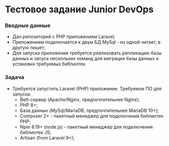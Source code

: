 # Тестовое задание Junior DevOps

### Вводные данные
*	Дан репозиторий с PHP приложением Laravel;
*	Приложением подключается к двум БД MySql - из одной читает, в другую пишет;
*   Для запуска приложения требуется реализовать репликацию базы данных и запуск нескольких команд для миграции базы данных и установки требуемых библиотек.


### Задача
* Требуется запустить Laravel (PHP) приложение. Требуемое ПО для запуска:
    * Веб-сервер (Apache/Nginx, предпочтительнее Nginx);
    * PHP 8+;
    * База данных (MySql/MariaDB, предпочтительнее MariaDB 10+);
    * Composer 2+ - пакетный менеджер для подключения библиотек PHP;
    * Npm 8.19+ (node.js) - пакетный менеджер для подключения библиотек JS;
    * Artisan (from Laravel 9+);
